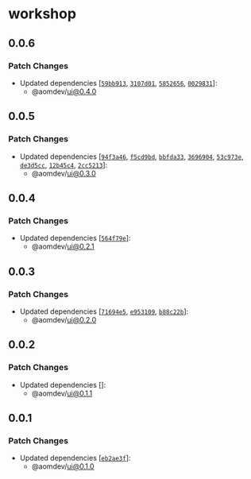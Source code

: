 # workshop

## 0.0.6

### Patch Changes

- Updated dependencies [[`59bb913`](https://github.com/Active-Outre-Mer-Dev/aom/commit/59bb9137ac62f6ed1f0b0756ac09f6567c4e8e26), [`3107d01`](https://github.com/Active-Outre-Mer-Dev/aom/commit/3107d01348630bc6ed41a13dd7b3d10a105271d3), [`5852656`](https://github.com/Active-Outre-Mer-Dev/aom/commit/5852656ae3ee93d4260c9fad90ad3bfa67d70494), [`0029831`](https://github.com/Active-Outre-Mer-Dev/aom/commit/002983112fafb164d587f1c03049350adf2f0232)]:
  - @aomdev/ui@0.4.0

## 0.0.5

### Patch Changes

- Updated dependencies [[`94f3a46`](https://github.com/Active-Outre-Mer-Dev/aom/commit/94f3a46df1ea80c0ec611aeb11aff83b43864273), [`f5cd9bd`](https://github.com/Active-Outre-Mer-Dev/aom/commit/f5cd9bd6925c65d19d8970b25e0d6968b423f210), [`bbfda33`](https://github.com/Active-Outre-Mer-Dev/aom/commit/bbfda330392885759ad86444a80fe1e4c47c288d), [`3696904`](https://github.com/Active-Outre-Mer-Dev/aom/commit/36969041f3188e8ff552953b06cff3c697479049), [`53c973e`](https://github.com/Active-Outre-Mer-Dev/aom/commit/53c973e5b0ca1cab62395779402c3503c4ed894d), [`de3d5cc`](https://github.com/Active-Outre-Mer-Dev/aom/commit/de3d5ccca6807267e0cd2e8eb63458297e330475), [`12b45c4`](https://github.com/Active-Outre-Mer-Dev/aom/commit/12b45c4f5ee164f750a1b8e2a9227c93decc464d), [`2cc5213`](https://github.com/Active-Outre-Mer-Dev/aom/commit/2cc5213a600548570b53d6f6891500066f29f4be)]:
  - @aomdev/ui@0.3.0

## 0.0.4

### Patch Changes

- Updated dependencies [[`564f79e`](https://github.com/Active-Outre-Mer-Dev/aom/commit/564f79ec8868c8681d0da45d9acb63cf43cf2401)]:
  - @aomdev/ui@0.2.1

## 0.0.3

### Patch Changes

- Updated dependencies [[`71694e5`](https://github.com/Active-Outre-Mer-Dev/aom/commit/71694e555c6a4468f809c529231eda922661fbf8), [`e953109`](https://github.com/Active-Outre-Mer-Dev/aom/commit/e953109d37c8f636cb035ea8593c52a2ea3aaa35), [`b88c22b`](https://github.com/Active-Outre-Mer-Dev/aom/commit/b88c22b92c2c7460c80f4f03c2089e9d1d88dece)]:
  - @aomdev/ui@0.2.0

## 0.0.2

### Patch Changes

- Updated dependencies []:
  - @aomdev/ui@0.1.1

## 0.0.1

### Patch Changes

- Updated dependencies [[`eb2ae3f`](https://github.com/Active-Outre-Mer-Dev/aom/commit/eb2ae3f6d268d6461d70101efa0c972a74b4f814)]:
  - @aomdev/ui@0.1.0
